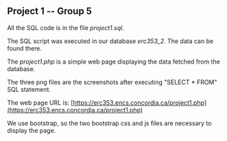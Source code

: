 ## Project 1 -- Group 5

All the SQL code is in the file *project1.sql*.

The SQL script was executed in our database *erc353_2*. The data can be found there.

The *project1.php* is a simple web page displaying the data fetched from the database.

The three png files are the screenshots after executing "SELECT * FROM" SQL statement.

The web page URL is: [https://erc353.encs.concordia.ca/project1.php](https://erc353.encs.concordia.ca/project1.php)

We use bootstrap, so the two bootstrap css and js files are necessary to display the page.